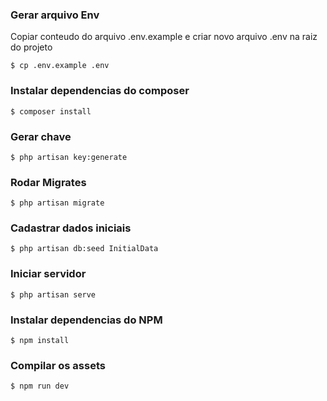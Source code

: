 
### Gerar arquivo Env
Copiar conteudo do arquivo .env.example e criar novo arquivo .env na raiz do projeto

`$ cp .env.example .env` 
### Instalar dependencias do composer
`$ composer install`

### Gerar chave
`$ php artisan key:generate`
### Rodar Migrates
`$ php artisan migrate`

### Cadastrar dados iniciais
`$ php artisan db:seed InitialData`


### Iniciar servidor 
`$ php artisan serve`
### Instalar dependencias do NPM
`$ npm install`

### Compilar os assets
`$ npm run dev`


